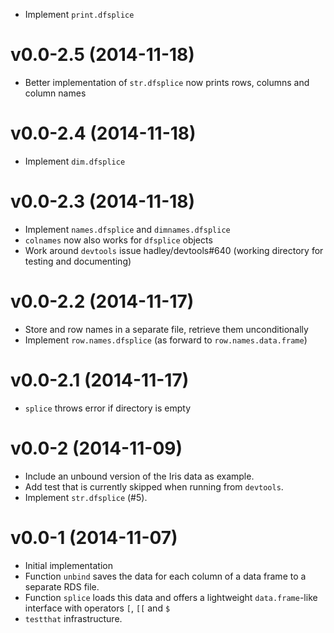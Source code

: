 * Implement `print.dfsplice`

v0.0-2.5 (2014-11-18)
===

* Better implementation of `str.dfsplice` now prints rows, columns and column
  names

v0.0-2.4 (2014-11-18)
===

* Implement `dim.dfsplice`

v0.0-2.3 (2014-11-18)
===

* Implement `names.dfsplice` and `dimnames.dfsplice`
* `colnames` now also works for `dfsplice` objects
* Work around `devtools` issue hadley/devtools#640 (working directory for
  testing and documenting)

v0.0-2.2 (2014-11-17)
===

* Store and row names in a separate file, retrieve them unconditionally
* Implement `row.names.dfsplice` (as forward to `row.names.data.frame`)

v0.0-2.1 (2014-11-17)
===

* `splice` throws error if directory is empty

v0.0-2 (2014-11-09)
===

* Include an unbound version of the Iris data as example.
* Add test that is currently skipped when running from `devtools`.
* Implement `str.dfsplice` (#5).

v0.0-1 (2014-11-07)
===

* Initial implementation
* Function `unbind` saves the data for each column of a data frame to a
  separate RDS file.
* Function `splice` loads this data and offers a lightweight `data.frame`-like
  interface with operators `[`, `[[` and `$`
* `testthat` infrastructure.
